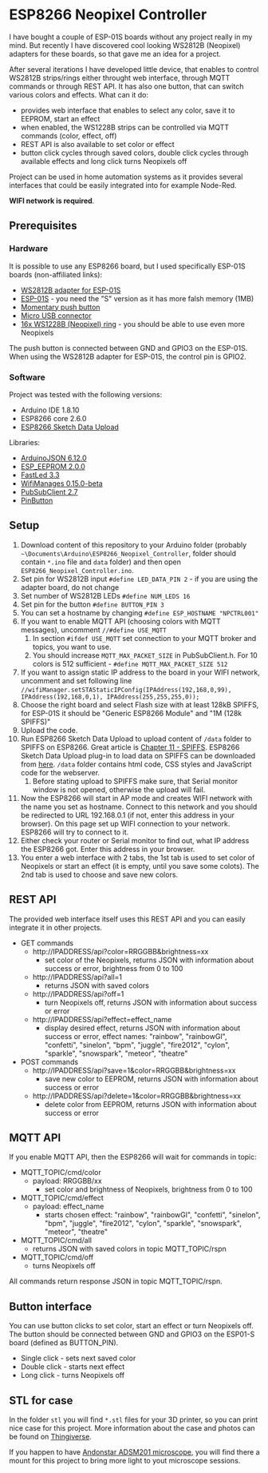 # ESP8266 Neopixel Controller
I have bought a couple of ESP-01S boards without any project really in my mind. But recently I have discovered cool looking WS2812B (Neopixel) adapters for these boards, so that gave me an idea for a project.

After several iterations I have developed little device, that enables to control WS2812B strips/rings either throught web interface, through MQTT commands or through REST API. It has also one button, that can switch various colors and effects. 
What can it do:
* provides web interface that enables to select any color, save it to EEPROM, start an effect
* when enabled, the WS1228B strips can be controlled via MQTT commands (color, effect, off)
* REST API is also available to set color or effect
* button click cycles through saved colors, double click cycles through available effects and long click turns Neopixels off

Project can be used in home automation systems as it provides several interfaces that could be easily integrated into for example Node-Red.

**WIFI network is required**.

## Prerequisites
### Hardware
It is possible to use any ESP8266 board, but I used specifically ESP-01S boards (non-affiliated links):
* [WS2812B adapter for ESP-01S](https://www.aliexpress.com/item/32894024068.html?spm=a2g0s.9042311.0.0.27424c4d4m1lEc)
* [ESP-01S](https://www.aliexpress.com/item/32809618395.html?spm=a2g0s.9042311.0.0.27424c4deEkjUk) - you need the "S" version as it has more falsh memory (1MB) 
* [Momentary push button](https://www.aliexpress.com/item/32812446715.html?spm=a2g0s.9042311.0.0.27424c4d1w7nAk)
* [Micro USB connector](https://www.aliexpress.com/item/32394000673.html?spm=a2g0s.9042311.0.0.27424c4dAlAlbz)
* [16x WS1228B (Neopixel) ring](https://www.aliexpress.com/item/33006920763.html?spm=a2g0s.9042311.0.0.27424c4dT2O7Fa) - you should be able to use even more Neopixels

The push button is connected between GND and GPIO3 on the ESP-01S. When using the WS2812B adapter for ESP-01S, the control pin is GPIO2.

### Software
Project was tested with the following versions:
* Arduino IDE 1.8.10
* ESP8266 core 2.6.0
* [ESP8266 Sketch Data Upload](https://github.com/esp8266/arduino-esp8266fs-plugin)

Libraries:
* [ArduinoJSON 6.12.0](https://github.com/bblanchon/ArduinoJson)
* [ESP_EEPROM 2.0.0](https://github.com/jwrw/ESP_EEPROM)
* [FastLed 3.3](https://github.com/FastLED/FastLED)
* [WifiManages 0.15.0-beta](https://github.com/tzapu/WiFiManager)
* [PubSubClient 2.7](https://github.com/knolleary/pubsubclient)
* [PinButton](https://github.com/poelstra/arduino-multi-button)

## Setup
1. Download content of this repository to your Arduino folder (probably `~\Documents\Arduino\ESP8266_Neopixel_Controller`, folder should contain `*.ino` file and `data` folder) and then open `ESP8266_Neopixel_Controller.ino`.
1. Set pin for WS2812B input `#define LED_DATA_PIN 2` - if you are using the adapter board, do not change
1. Set number of WS2812B LEDs `#define NUM_LEDS 16`
1. Set pin for the button `#define BUTTON_PIN 3`
1. You can set a hostname by changing `#define ESP_HOSTNAME "NPCTRL001"`
1. If you want to enable MQTT API (choosing colors with MQTT messages), uncomment `//#define USE_MQTT`
   1. In section `#ifdef USE_MQTT` set connection to your MQTT broker and topics, you want to use.
   1. You should increase `MQTT_MAX_PACKET_SIZE` in PubSubClient.h. For 10 colors is 512 sufficient - `#define MQTT_MAX_PACKET_SIZE 512`
1. If you want to assign static IP address to the board in your WIFI network, uncomment and set following line `//wifiManager.setSTAStaticIPConfig(IPAddress(192,168,0,99), IPAddress(192,168,0,1), IPAddress(255,255,255,0));`
1. Choose the right board and select Flash size with at least 128kB SPIFFS, for ESP-01S it should be "Generic ESP8266 Module" and "1M (128k SPIFFS)"
1. Upload the code.
1. Run ESP8266 Sketch Data Upload to upload content of `/data` folder to SPIFFS on ESP8266. Great article is [Chapter 11 - SPIFFS](https://tttapa.github.io/ESP8266/Chap11%20-%20SPIFFS.html). ESP8266 Sketch Data Upload plug-in to load data on SPIFFS can be downloaded from [here](https://github.com/esp8266/arduino-esp8266fs-plugin). `/data` folder contains html code, CSS styles and JavaScript code for the webserver.
   1. Before stating upload to SPIFFS make sure, that Serial monitor window is not opened, otherwise the upload will fail.
1. Now the ESP8266 will start in AP mode and creates WIFI network with the name you set as hostname. Connect to this network and you should be redirected to URL 192.168.0.1 (if not, enter this address in your browser). On this page set up WIFI connection to your network. ESP8266 will try to connect to it.
1. Either check your router or Serial monitor to find out, what IP address the ESP8266 got. Enter this address in your browser.
1. You enter a web interface with 2 tabs, the 1st tab is used to set color of Neopixels or start an effect (it is empty, until you  save some colots). The 2nd tab is used to choose and save new colors.

## REST API
The provided web interface itself uses this REST API and you can easily integrate it in other projects.
* GET commands
  * http://IPADDRESS/api?color=RRGGBB&brightness=xx
    * set color of the Neopixels, returns JSON with information about success or error, brightness from 0 to 100
  * http://IPADDRESS/api?all=1
    * returns JSON with saved colors
  * http://IPADDRESS/api?off=1
    * turn Neopixels off, returns JSON with information about success or error
  * http://IPADDRESS/api?effect=effect_name
    * display desired effect, returns JSON with information about success or error, effect names: "rainbow", "rainbowGl", "confetti", "sinelon", "bpm", "juggle", "fire2012", "cylon", "sparkle", "snowspark", "meteor", "theatre"
* POST commands
  * http://IPADDRESS/api?save=1&color=RRGGBB&brightness=xx
    * save new color to EEPROM, returns JSON with information about success or error
  * http://IPADDRESS/api?delete=1&color=RRGGBB&brightness=xx
    * delete color from EEPROM, returns JSON with information about success or error

## MQTT API
If you enable MQTT API, then the ESP8266 will wait for commands in topic:
* MQTT_TOPIC/cmd/color
  * payload: RRGGBB/xx
    * set color and brightness of Neopixels, brightness from 0 to 100
* MQTT_TOPIC/cmd/effect
  * payload: effect_name
    * starts chosen effect: "rainbow", "rainbowGl", "confetti", "sinelon", "bpm", "juggle", "fire2012", "cylon", "sparkle", "snowspark", "meteor", "theatre"
* MQTT_TOPIC/cmd/all
  * returns JSON with saved colors in topic MQTT_TOPIC/rspn
* MQTT_TOPIC/cmd/off
  * turns Neopixels off

All commands return response JSON in topic MQTT_TOPIC/rspn.

## Button interface
You can use button clicks to set color, start an effect or turn Neopixels off. The button should be connected between GND and GPIO3 on the ESP01-S board (defined as BUTTON_PIN).
* Single click - sets next saved color
* Double click - starts next effect
* Long click - turns Neopixels off

## STL for case
In the folder `stl` you will find `*.stl` files for your 3D printer, so you can print nice case for this project.
More information about the case and photos can be found on [Thingiverse](https://www.thingiverse.com/thing:4118976).

If you happen to have [Andonstar ADSM201 microscope](https://www.aliexpress.com/item/32614052280.html?spm=2114.12010612.8148356.5.1d8e66adaiGyX6), you will find there a mount for this project to bring more light to yout microscope sessions.